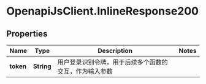 # OpenapiJsClient.InlineResponse200

## Properties

Name | Type | Description | Notes
------------ | ------------- | ------------- | -------------
**token** | **String** | 用户登录识别令牌，用于后续多个函数的交互，作为输入参数 | 


